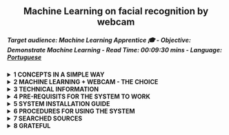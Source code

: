 <h2 align="center"><strong>Machine Learning on facial recognition by webcam</strong></h2>
<h5 align="left">Target audience: Machine Learning Apprentice &#x1F393; - Objective: Demonstrate Machine Learning - Read Time: 00:09:30 mins - Language: 
<a href="https://github.com/claudineien/machine-learning-webcam-face-recognition-python">Portuguese</a>󠁧󠁢󠁥󠁮󠁧󠁿</h5>
<details class="sbdocs sbdocs-details">
  <summary class="sbdocs sbdocs-summary"><strong>1 CONCEPTS IN A SIMPLE WAY</strong></summary>
  <ol>
    <li><strong>Facial Recognition</strong>
      <p>It's the technique of capturing the front of the face in an image that involves part of the head, forhead, eyes, nose, cheek, mouth, jam, chin, analyzing the distance of between each of these parts, comparing them with other images, identifying differences, comparing similarities and displaying the desired target.</p>
      <p>The considered image can be in a picture, video or camera.</p>
      <p>The desired target is the human being that will be identified.</p>
    </li>
    <li><strong>Machine Learning</strong>
      <p><b>Machine Learning is the object of the study</b> in this project. It's the computational technique of teaching a machine whith a determined computing power to analyze a set of data and predict information to assist in decisions.</p>
      <p>This technique can be used to try to solve any task -from the simplest to the most complex.</p>
    </li>
    <li><strong>Deep Learning</strong>
      <p>It's the computational technique that analyzes  certain image characteristics in detail to help identify the owner of the image.</p>
    </li>
    <li><strong>Neural Network</strong>
      <p>It's the computational algorithm that learns from the new datas inserted, simulating the human brain.</p>
      <p>Example: We programmed a computer to learn all the details of the shapes and formats of a certain face, when inserting other faces it will automatically store its shapes and formats and from this datas the algorithm identifies who belongs to a a certain face</p>
    </li>
  </ol>
</details>

<details>
  <summary><strong>2 MACHINE LEARNING + WEBCAM - THE CHOICE </strong></summary><br>
  <p align="center" ><img title="Diagrama Machine Learning at Face Recognition" src="img/machlearnfacerecogn.png" alt="Machine Learning at Face Recognition" width="607" height="311"></p>
  <ol>
    <li><strong>Machine Learning as the back-end of the webcam</strong>
      <p>Demonstrating <b>machine learning</b> in facial recognition through a webcam, for me, is the easiest way to explain in pratice to anyone, that you can include intelligence in a machine with a certain amount of computing power. In this case I used the well-known Real-Time Facial Recognition.</p>
    </li>
    <li><strong>The following algorithm libraries were taugh in the Data Science do Zero training and produced an efficient result, even after these results I consulted various documentation, explanations and examples on data science sites to make this challenge. Core algotitms are :</strong>
      <p>
        <ul>
          <li>OpenCV</li>
          <li>MTCNN</li>
          <li>PIL</li>
          <li>numpy</li>
          <li>keras</li>
          <li>LabelEncoder</li>
          <li>svm-SVC</li>
          <li>Standardization</li>
          <li>Normalizer</li>
          <li>pickle</li>
        </ul>
      </p>
    </li>
    <p><b>Searched sources :</b> <a href="https://www.edureka.co/">edureka</a>, <a href="https://medium.com">medium</a>, <a href="https://stackoverflow.com/">stack overflow</a>, <a href="https://towardsdatascience.com/">towards data science</a></p>
  </ol>
</details>

<details>
  <summary><strong>3 TECHNICAL INFORMATION</strong></summary>
  <ol>
    <li><strong><a id="itemtec" >Technologies used in this project</a></strong>
      <ol>
        <p>
        <li>- [x] Programming language : python 3.7.7</li>
        <li>- [x] Python Package Index -pip : versão 20.1.1</li>
        <li>- [x] Visual Studio Code : Version: 1.46.0 (user setup) Electron: 7.3.1</li>
        <li>- [x] OS : Windows_NT x64 10.0.18363 (Windows 10 Home)</li>
        <li>- [x] CPU : Intel(R) Corel(TM) i3-4005U CPU @ 1.70GHz 1.70 GHz</li>
        <li>- [x] RAM : 8GB</li>
        <li>- [x] SSD : 225GB</li>
        <li>- [x] Browser : Chrome: 78.0.3904.130</li>
        <li>- [x] Development front plataform : Jupyter notebook 4.6.3</li>
        <li>- [x] Development back plataform : miniconda-conda 4.8.3</li>
        </p>
      </ol>
    </li>
    <li><strong>Computer vision algorithms <a href="https://opencv.org/" target="_blank"><img title="OpenCV" src="img/opencv-logo-white-mini.jpg" alt="OpenCV" width="28" height="28"></a> to </strong>
      <ol>
        <p>
        <li>- [x] Access the local computer/notebook webcam </li>
        <li>- [x] Display the real-time image through webcam</li>
        </p>
      </ol>
    </li>
    <li><strong>Deep learning and neural networks Algorithms <a style="font-color:green"  href="https://pypi.org/project/mtcnn/" target="_blank">mtcnn 0.1.0</a> to</strong>
      <ol>
        <p>
        <li>- [x] Apply multiple shape and format recognition calculations to the captured image</li>
        <li>- [x] Making calculations results available to machine learning algorithms</li>
        </p>
      </ol>
    </li>
    <li><strong>Using Machine Learning techniques we will learn how to :</strong>
      <ol>
        <p>
          <li>- [x] Calculet the Embedding of the image</li>
          <li>- [x] Apply Standardization</li>
          <li>- [x] Apply Normatization with sklearn Normalizer</li>
          <li>- [x] Convert categorical data to numerical data with LabelEncoder</li>
          <li>- [x] Perform facial recognition training with sklearn.svm's SVC algorithm
          </li>
          <li>- [x] Use sklearn.svm predict algorithm in the trainning and testing data</li>
          <li>- [x] Apply the accuracy/precision calculation of the sklearn.metrics accuracy_score algorithm  
        </li>
          <li>- [x] Calculate faces coordenates</li>
          <li>- [x] Use model predict method of the facenet_keras.h5's in the image viewed by webcam </li>
          <li>- [x] Apply the Normalizer l2 method</li>
          <li>- [x] Use LabelEncoder inverse transform</li>
          <li>- [x] Display the identification result on the webcam through the OpenCV algoritm</li>
        </p>
      </ol>
    </li>    
  </ol>
</details>

<details>
  <summary><strong><a id="prereq">4 PRE-REQUISITS FOR THE SYSTEM TO WORK</a></strong></summary>
  <ol>
    <li><strong>Install developement plataforms</strong>
      <ol>
        <p>
          <li>- [x] Install <a href="https://docs.conda.io/en/latest/miniconda.html" target="_blank">miniconda3</a></li>
          <li>- [x] Install <a href="https://jupyterlab.readthedocs.io/en/stable/getting_started/installation.html" target="_blank">jupyter notebook</a></li>
          <li>- [x] Install <a href="https://code.visualstudio.com/download" target="_blank">visual studio code</a></li>
        </p>
      </ol>
      <p><b>Note: </b><br>Analyze the item
       <em><a href="#itemtec">Technologies used in this project</a></em></p>
    </li>
    <li><strong>Install the algorithm libraries :</strong>
      <ol>
        <li>- [x] Update the pip python - python package index :computer: python3 -m pip install --upgrade pip</li>
        <li>- [x] I recommend using either anaconda prompt/terminal and/or miniconda to install the libraries for convenience and for having fewer inconsistences. </li>
        <li>- [x] Sintaxe for installing libraries : pip3 install [librarie_name] --user</li>
        <li>- [x] Unblock your webcam in your anti-virus and/or firewall
        </li>
      </ol>
    </li><br>
    <table>
      <thead>
        <tr>
          <th>Libraries</th>
          <th scope="col">Objective</th>
        </tr>
      </thead>
      <tbody>
        <tr>
          <th scope="row">pandas</th>
          <td>Easy-to-use data structures and data analisys tools</td>
        </tr>
        <tr>
          <th scope="row">numpy</th>
          <td>Algotithm for scientific and mathematical computing</td>
        </tr>
        <tr>
          <th>opencv-contrib-python</th>
          <td>Computer vision algorithm</td>
        </tr>
        <tr>
          <th>scikit-learn</th>
          <td>Algorithms for classification, regression, clustering, dimensionality, validations, prediction accuracy improvements, preprocessing, normalizations, etc</td>
        </tr>
        <tr>
          <th>scipy</th>
          <td>Scientific calculations with numpy</td>
        </tr>
        <tr>
          <th>keras</th>
          <td>Keras is an API designed for human beings, not machines.</td>
        </tr>
        <tr>
          <th>Pillow</th>
          <td>Libraries with algorithm to read, write, create, insert, convert, cut, resize images</td>
        </tr>
        <tr>
          <th>mtcnn</th>
          <td>Facial landmark localization algorithm</td>
        </tr>
        <tr>
          <th>tensorflow</th>
          <td>Intuitive higher-level APIs, and flexible model building on any platform </td>
        </tr>
      </tbody>
    </table>
  </ol>
</details>

<details>
  <summary><strong>5 SYSTEM INSTALLATION GUIDE</strong></summary>
  <ol>
    <li>First run <a href="#prereq">4 PRE-REQUISITS FOR THE SYSTEM TO WORK</a></li>
    <li>Download notebook <a href="files/facenet-keras-mtcnn-labelencoder.ipynb">facenet-keras-mtcnn-labelencoder.ipynb</a></li>
    <li>Download facenet_keras.part1, part2, part3 and part4.rar files. In these there is the facenet_keras.h5 trained model</li>
    <p><b>Note :</b> Check documentation <a href="files/readme.md">UNZIP THE CONTENT OF THE EXTENSION .rar - WINRAR</a>
    <li>Download dataset.rar file. There are several images to use for your training and tests</li>
  </ol>
  <p><b>Important :</b> I made the .py files available in case you want to tes with vscode, pycharm, spyder or others IDEs</p>
</details>

<details>
  <summary><strong>6 PROCEDURES FOR USING THE SYSTEM</strong></summary>
  <table>
    <thead>
      <tr>
        <ol>
          <li>Create a directory structure to store the files available in this repository. Following is a structure model as a guideline :
            <figure role="img" aria-labelledby="direc_struc">
              <pre>
              c:/temp/facenet/ : put here the content of the dataset.rar file. This file is in file folder
              c:/temp/facenet/ : put here the content of the facenet_keras.rar file. . This file is in file folder
              c:/temp/facenet/facerecognition : here the files will be creates in the model training routine
              </pre>
            </figure>
          </li>
          <li>Download facenet_keras.rar file and unzip it in the facenet directory</li>
          <li>Open the facenet-keras-mtcnn-labelencoder.ipynb notebook in the no jupyter and perform the following steps :
            <ol>
              <li>In the class RegisterImg : 
              replace variable content self.grv_img with the location where dataset.rar content were saved</li>
              <li>In the class FaceTrainer : replace content of the self.datasetpath variable with the location where dataset.rar content were saved</li>
              <li>In the class FaceTrainer : replace content of the self.faces_npz variable with the location where dataset.rar content were saved(*)</li>
              <li>In the class FaceTrainer : replace content of the self.keras_facenet variable with the location where .rar files were saved(**)</li>
              <li>In the class FaceTrainer : replace content of the self.faces_embeddings variable with the location where you have created facerecognition directory(*)
              </li>
              <li>In the class FaceTrainer : replace content of the self.svm_classifier variable with location where you have created facerecognition directory(*)</li>
              <li>In the class FaceDetector : replace content of the self.facenet_model variable with location where facenet_kerasX.rar were saved</li>
              <li>In the class FaceDetector : replace content of the self.svm_model variable with location where you have created facerecognition directory</li>
              <li>In the class FaceDetector : replace content of the self.data variable with location where you have created facerecognition directory</li>
            </ol><br>
            <p><b>Note : </b>(*) Keep the .npz extension;  (**) Keep the file name and extension; 
          </li>
          <li>Run the 5 lines of code</li>
          <li>The line whith the following codes will present a new line requesting some information
            <pre>
              if __name__ == "__main__":
                os.system('cls')
                menu = MainMenu()
                menu.menu_inicial()
            </pre>
          </li>
          <li>To save your image into data set, type 1 in the field followed by >> :<br>
            <img title="Options to system operate" src="img/06main_menu.png" alt="MainManu" width="521" height="206">
            <ol>
              <li>In the field 'Numero Matricula ->', enter the registration number<br>
                <img title="Register Number" src="img/07main_menu.png" alt="Register_Number" width="528" height="150">
              </li>
              <li>In the field 'Nome Completo -> ', enter the first cadidate name being filmed<br>
                <img title="Complete name" src="img/08main_menu.png" alt="Complete_Name" width="517" height="164">
              </li>
              <li>The system will connect to your webcam to film you. Your webcam light will turn on and one window with you image will be enable on your tasks bar<br>
                <img title="Webcam window" src="img/09webcamimg.png" alt="Image_Webcam" width="446" height="348">
              </li>
            </ol>
            <p><b>Note : </b> At the top of the webcam there is information to press Enter to record or press ESC to close/terminate</p>
            <p><b>Important : </b> Press Enter to exit, if you want to run on of the other tasks</p>
          </li>
          <li>To train the algorithm with a new image, type 2. The system will display an image similar to the following:<br>
            <img title="Train Algorithm" src="img/10trainalgor.png" alt="TrainAlgor" width="433" height="545">
            <p><b>Note : </b>The program<br>
              1. Will create faces_dataset_embeddings.npz and SVM_classifier.sav files into the facerecognition directory<br>
              2. Will create the faces_dataset.npz file into dataset directory<br>
              3. finalizara e retorna ao menu principal
            </p>
          </li>
          <li>To identify the person through the webcam type 3. The program will activate the webcam and will start the face recognition. It will display the follow similar window :<br>
            <img title="Webcam Window" src="img/11webcamimg.png" alt="Webcam_Window_Img" width="446" height="348">
          </li>
          <li>To finish the program, enter 0. A window similar to the following should appear:<br>
            <img title="Finish Program" src="img/15final.png" alt="FinishProgram" width="439" height="218">
          </li>
      </tr>
    </thead>
  </table>
</details>

<details>
  <summary><strong>7 SEARCHED SOURCES</strong></summary> 
  <ul>
    <li><a href="https://minerandodados.com.br/">Minerando Dados</a></li>
    <li><a href="https://opencv.org/">OpenCV Org</a></li>
    <li><a href="https://github.com/opencv/opencv/">OpenCV on github</a></li>
    <li><a href="https://www.partnershiponai.org/wp-content/uploads/2020/02/Understanding-Facial-Recognition-Paper_final.pdf">Partnershiponai.org</a></li>
    <li><a href="https://www.techradar.com/news/what-is-a-neural-network">Techradar</a></li>
    <li><a href="https://en.wikipedia.org/wiki/Artificial_neural_network">Wikpedia-Neural Network</a></li>
    <li><a href="https://scikit-learn.org/stable/">scikit-learn</a></li>
    <li><a href="https://scikit-learn.org/stable/_downloads/scikit-learn-docs.pdf">scikit-learn LabelEncoder</a></li>
    <li><a href="http://scipy.github.io/devdocs/hacking.html">scipy</a></li>
    <li><a href="https://keras.io/">keras</a></li>
    <li><a href="https://pillow.readthedocs.io/en/stable/">Pillow</a></li>
    <li><a href="https://pypi.org/project/mtcnn/">mtcnn</a></li>
    <li><a href="https://www.tensorflow.org/guide/tensor">tensorflow</a></li>
    <li><a href="https://pythonprogramming.net/linear-svc-example-scikit-learn-svm-python/r">SVC and svm</a></li>
    <li><a href="https://developers.google.com/machine-learning/crash-course/embeddings/video-lecture">Embedding</a></li>
  </ul>
</details>

<details>
  <summary><strong>8 GRATEFUL</strong></summary>
  <p>*To be gratful, to me, is the attitude that makes people better*</p>
  <p>I thank the most important woman in my life, my mother mrs Rosalita Borges Evangelista for having being a tireless fighter, fighting for me, for me, and with me and also with my brothers. My mother is the reason why I become an honorable human being.
  </p>
  <p>I thank to the my two brothers who helped me in the time I needed most.</p>
  <p>I thank to my wife and my two daughters for being my reason, emotion and inspiration and for supporting me at all moments.</p>
  <p>I thank to the creators of : computer, internet, computer programming languages, artificial intelligence and technologies in general</p>
  <p>I thank to Minerando Dados team for creating a Data Science do Zero space, providing several teachings in machine learning, statístics, deep learning and data science, to speed up my learning and for this propose challenge that I just concluded.</p><br><br>
  <p>Thank you all :wink:</p><br>
  <p>I wish you all great success !</p>
